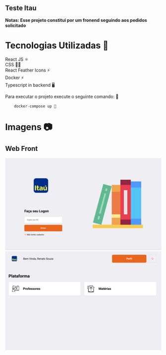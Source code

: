 ## Teste Itau 

**Notas: Esse projeto constitui por um fronend seguindo aos pedidos solicitado**


# Tecnologias Utilizadas 🚀
React JS ⚛️ <br />
CSS 💅🏻 <br />
React Feather Icons ⚡️ <br />
Docker ⚡️ <br />
Typescript in backend 🖥

Para executar o projeto execute o seguinte comando: 🚀 

```js
    docker-compose up 🥊
```

# Imagens 📷

<h2>Web Front</h1>
<p align="center">
  <img src="./frontend/src/assets/1.png" />
  <img src="./frontend/src/assets/2.png" />
</p>



